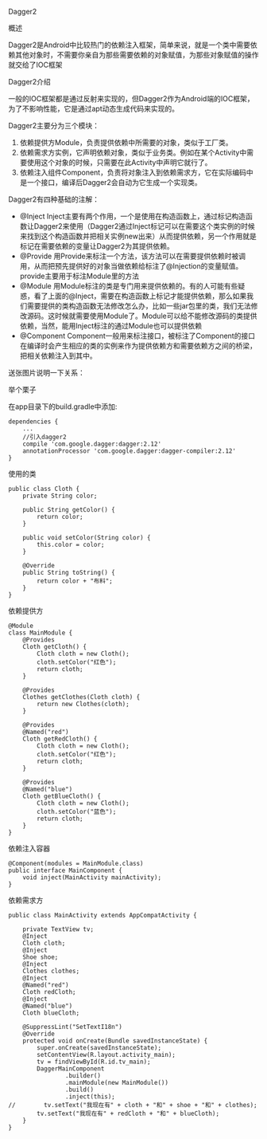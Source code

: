 Dagger2

概述

Dagger2是Android中比较热门的依赖注入框架，简单来说，就是一个类中需要依赖其他对象时，不需要你亲自为那些需要依赖的对象赋值，为那些对象赋值的操作就交给了IOC框架

Dagger2介绍

一般的IOC框架都是通过反射来实现的，但Dagger2作为Android端的IOC框架，为了不影响性能，它是通过apt动态生成代码来实现的。

Dagger2主要分为三个模块：

1. 依赖提供方Module，负责提供依赖中所需要的对象，类似于工厂类。
2. 依赖需求方实例，它声明依赖对象，类似于业务类。例如在某个Activity中需要使用这个对象的时候，只需要在此Activity中声明它就行了。
3. 依赖注入组件Component，负责将对象注入到依赖需求方，它在实际编码中是一个接口，编译后Dagger2会自动为它生成一个实现类。

Dagger2有四种基础的注解：

- @Inject Inject主要有两个作用，一个是使用在构造函数上，通过标记构造函数让Dagger2来使用（Dagger2通过Inject标记可以在需要这个类实例的时候来找到这个构造函数并把相关实例new出来）从而提供依赖，另一个作用就是标记在需要依赖的变量让Dagger2为其提供依赖。
- @Provide 用Provide来标注一个方法，该方法可以在需要提供依赖时被调用，从而把预先提供好的对象当做依赖给标注了@Injection的变量赋值。provide主要用于标注Module里的方法
- @Module 用Module标注的类是专门用来提供依赖的。有的人可能有些疑惑，看了上面的@Inject，需要在构造函数上标记才能提供依赖，那么如果我们需要提供的类构造函数无法修改怎么办，比如一些jar包里的类，我们无法修改源码。这时候就需要使用Module了。Module可以给不能修改源码的类提供依赖，当然，能用Inject标注的通过Module也可以提供依赖
- @Component Component一般用来标注接口，被标注了Component的接口在编译时会产生相应的类的实例来作为提供依赖方和需要依赖方之间的桥梁，把相关依赖注入到其中。

送张图片说明一下关系：



举个栗子

在app目录下的build.gradle中添加:

    dependencies {
        ...
        //引入dagger2
        compile 'com.google.dagger:dagger:2.12'
        annotationProcessor 'com.google.dagger:dagger-compiler:2.12'
    }

使用的类

    public class Cloth {
        private String color;
    
        public String getColor() {
            return color;
        }
    
        public void setColor(String color) {
            this.color = color;
        }
    
        @Override
        public String toString() {
            return color + "布料";
        }
    }



依赖提供方

    @Module
    class MainModule {
        @Provides
        Cloth getCloth() {
            Cloth cloth = new Cloth();
            cloth.setColor("红色");
            return cloth;
        }
    
        @Provides
        Clothes getClothes(Cloth cloth) {
            return new Clothes(cloth);
        }
    
        @Provides
        @Named("red")
        Cloth getRedCloth() {
            Cloth cloth = new Cloth();
            cloth.setColor("红色");
            return cloth;
        }
    
        @Provides
        @Named("blue")
        Cloth getBlueCloth() {
            Cloth cloth = new Cloth();
            cloth.setColor("蓝色");
            return cloth;
        }
    }
    

依赖注入容器

    @Component(modules = MainModule.class)
    public interface MainComponent {
        void inject(MainActivity mainActivity);
    }
    

依赖需求方

    public class MainActivity extends AppCompatActivity {
    
        private TextView tv;
        @Inject
        Cloth cloth;
        @Inject
        Shoe shoe;
        @Inject
        Clothes clothes;
        @Inject
        @Named("red")
        Cloth redCloth;
        @Inject
        @Named("blue")
        Cloth blueCloth;
    
        @SuppressLint("SetTextI18n")
        @Override
        protected void onCreate(Bundle savedInstanceState) {
            super.onCreate(savedInstanceState);
            setContentView(R.layout.activity_main);
            tv = findViewById(R.id.tv_main);
            DaggerMainComponent
                    .builder()
                    .mainModule(new MainModule())
                    .build()
                    .inject(this);
    //        tv.setText("我现在有" + cloth + "和" + shoe + "和" + clothes);
            tv.setText("我现在有" + redCloth + "和" + blueCloth);
        }
    }
    
